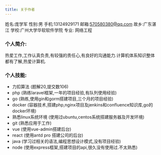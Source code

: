 ```yaml
---
title: 关于作者
---
```

姓名:庞学军
性别:男
手机:13124929171
邮箱:570580380@qq.com
故乡:广东湛江
学校:广州大学华软软件学院
专业: 网络工程
### 个人简介:
热爱工作,工作认真负责,有较强的责任心,有良好的沟通能力.计算机体系知识整体都有了解,热爱计算机.
### 个人技能:

* 力扣算法 (题解20,提交数106)
* php (熟练laravel框架,一年的项目经验,有队列使用经验)
* go (熟练,使用gin和gorm搭建项目,三个月的项目经验)
* docker (容器技术,搭建php,nginx项目及jenkins和confluence知识库,go的docker环境)
* 熟悉linux系统环境 (使用过ubuntu,centos系统搭建服务器及开发环境)
* git (熟悉应用于工作)
* vue (使用vue-admin搭建后台)
* react (使用antd pro 搭建公司的后台)
* java (学习过相关的语法,编程思想设计模式,没有项目经验)
* node (使用express框架,搭建项目的api,很久没有使用过.不太熟悉)
